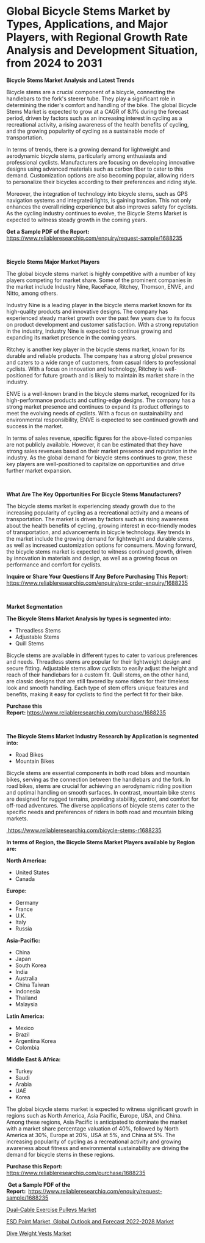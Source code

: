 <p><h1>Global Bicycle Stems Market by Types, Applications, and Major Players, with Regional Growth Rate Analysis and Development Situation, from 2024 to 2031</h1></p><p><strong>Bicycle Stems Market Analysis and Latest Trends</strong></p>
<p><p>Bicycle stems are a crucial component of a bicycle, connecting the handlebars to the fork's steerer tube. They play a significant role in determining the rider's comfort and handling of the bike. The global Bicycle Stems Market is expected to grow at a CAGR of 8.1% during the forecast period, driven by factors such as an increasing interest in cycling as a recreational activity, a rising awareness of the health benefits of cycling, and the growing popularity of cycling as a sustainable mode of transportation.</p><p>In terms of trends, there is a growing demand for lightweight and aerodynamic bicycle stems, particularly among enthusiasts and professional cyclists. Manufacturers are focusing on developing innovative designs using advanced materials such as carbon fiber to cater to this demand. Customization options are also becoming popular, allowing riders to personalize their bicycles according to their preferences and riding style.</p><p>Moreover, the integration of technology into bicycle stems, such as GPS navigation systems and integrated lights, is gaining traction. This not only enhances the overall riding experience but also improves safety for cyclists. As the cycling industry continues to evolve, the Bicycle Stems Market is expected to witness steady growth in the coming years.</p></p>
<p><strong>Get a Sample PDF of the Report:&nbsp;</strong> <a href="https://www.reliableresearchiq.com/enquiry/request-sample/1688235">https://www.reliableresearchiq.com/enquiry/request-sample/1688235</a></p>
<p>&nbsp;</p>
<p><strong>Bicycle Stems Major Market Players</strong></p>
<p><p>The global bicycle stems market is highly competitive with a number of key players competing for market share. Some of the prominent companies in the market include Industry Nine, RaceFace, Ritchey, Thomson, ENVE, and Nitto, among others.</p><p>Industry Nine is a leading player in the bicycle stems market known for its high-quality products and innovative designs. The company has experienced steady market growth over the past few years due to its focus on product development and customer satisfaction. With a strong reputation in the industry, Industry Nine is expected to continue growing and expanding its market presence in the coming years.</p><p>Ritchey is another key player in the bicycle stems market, known for its durable and reliable products. The company has a strong global presence and caters to a wide range of customers, from casual riders to professional cyclists. With a focus on innovation and technology, Ritchey is well-positioned for future growth and is likely to maintain its market share in the industry.</p><p>ENVE is a well-known brand in the bicycle stems market, recognized for its high-performance products and cutting-edge designs. The company has a strong market presence and continues to expand its product offerings to meet the evolving needs of cyclists. With a focus on sustainability and environmental responsibility, ENVE is expected to see continued growth and success in the market.</p><p>In terms of sales revenue, specific figures for the above-listed companies are not publicly available. However, it can be estimated that they have strong sales revenues based on their market presence and reputation in the industry. As the global demand for bicycle stems continues to grow, these key players are well-positioned to capitalize on opportunities and drive further market expansion.</p></p>
<p>&nbsp;</p>
<p><strong>What Are The Key Opportunities For Bicycle Stems Manufacturers?</strong></p>
<p><p>The bicycle stems market is experiencing steady growth due to the increasing popularity of cycling as a recreational activity and a means of transportation. The market is driven by factors such as rising awareness about the health benefits of cycling, growing interest in eco-friendly modes of transportation, and advancements in bicycle technology. Key trends in the market include the growing demand for lightweight and durable stems, as well as increased customization options for consumers. Moving forward, the bicycle stems market is expected to witness continued growth, driven by innovation in materials and design, as well as a growing focus on performance and comfort for cyclists.</p></p>
<p><strong>Inquire or Share Your Questions If Any Before Purchasing This Report:</strong> <a href="https://www.reliableresearchiq.com/enquiry/pre-order-enquiry/1688235">https://www.reliableresearchiq.com/enquiry/pre-order-enquiry/1688235</a></p>
<p>&nbsp;</p>
<p><strong>Market Segmentation</strong></p>
<p><strong>The Bicycle Stems Market Analysis by types is segmented into:</strong></p>
<p><ul><li>Threadless Stems</li><li>Adjustable Stems</li><li>Quill Stems</li></ul></p>
<p><p>Bicycle stems are available in different types to cater to various preferences and needs. Threadless stems are popular for their lightweight design and secure fitting. Adjustable stems allow cyclists to easily adjust the height and reach of their handlebars for a custom fit. Quill stems, on the other hand, are classic designs that are still favored by some riders for their timeless look and smooth handling. Each type of stem offers unique features and benefits, making it easy for cyclists to find the perfect fit for their bike.</p></p>
<p><strong>Purchase this Report:&nbsp;</strong><a href="https://www.reliableresearchiq.com/purchase/1688235">https://www.reliableresearchiq.com/purchase/1688235</a></p>
<p>&nbsp;</p>
<p><strong>The Bicycle Stems Market Industry Research by Application is segmented into:</strong></p>
<p><ul><li>Road Bikes</li><li>Mountain Bikes</li></ul></p>
<p><p>Bicycle stems are essential components in both road bikes and mountain bikes, serving as the connection between the handlebars and the fork. In road bikes, stems are crucial for achieving an aerodynamic riding position and optimal handling on smooth surfaces. In contrast, mountain bike stems are designed for rugged terrains, providing stability, control, and comfort for off-road adventures. The diverse applications of bicycle stems cater to the specific needs and preferences of riders in both road and mountain biking markets.</p></p>
<p><a href="https://www.reliableresearchiq.com/bicycle-stems-r1688235">&nbsp;https://www.reliableresearchiq.com/bicycle-stems-r1688235</a></p>
<p><strong>In terms of Region, the Bicycle Stems Market Players available by Region are:</strong></p>
<p>
    <p> <strong> North America: </strong>
        <ul>
            <li>United States</li>
            <li>Canada</li>
        </ul>
        </p> 
    <p> <strong> Europe: </strong>
        <ul>
            <li>Germany</li>
            <li>France</li>
            <li>U.K.</li>
            <li>Italy</li>
            <li>Russia</li>
        </ul>
        </p> 
    <p> <strong> Asia-Pacific: </strong>
        <ul>
            <li>China</li>
            <li>Japan</li>
            <li>South Korea</li>
            <li>India</li>
            <li>Australia</li>
            <li>China Taiwan</li>
            <li>Indonesia</li>
            <li>Thailand</li>
            <li>Malaysia</li>
        </ul>
        </p> 
    <p> <strong> Latin America: </strong>
        <ul>
            <li>Mexico</li>
            <li>Brazil</li>
            <li>Argentina Korea</li>
            <li>Colombia</li>
        </ul>
        </p> 
    <p> <strong> Middle East & Africa: </strong>
        <ul>
            <li>Turkey</li>
            <li>Saudi</li>
            <li>Arabia</li>
            <li>UAE</li>
            <li>Korea</li>
        </ul>
    </p>
    </p>
<p><p>The global bicycle stems market is expected to witness significant growth in regions such as North America, Asia Pacific, Europe, USA, and China. Among these regions, Asia Pacific is anticipated to dominate the market with a market share percentage valuation of 40%, followed by North America at 30%, Europe at 20%, USA at 5%, and China at 5%. The increasing popularity of cycling as a recreational activity and growing awareness about fitness and environmental sustainability are driving the demand for bicycle stems in these regions.</p></p>
<p><strong>Purchase this Report: </strong><a href="https://www.reliableresearchiq.com/purchase/1688235">https://www.reliableresearchiq.com/purchase/1688235</a></p>
<p>&nbsp;<strong>Get a Sample PDF of the Report:&nbsp;&nbsp;</strong><a href="https://www.reliableresearchiq.com/enquiry/request-sample/1688235">https://www.reliableresearchiq.com/enquiry/request-sample/1688235</a></p>
<p><strong></strong></p>
<p><p><a href="https://medium.com/@jewelmohr25/dual-cable-exercise-pulleys-market-size-share-trends-analysis-report-by-product-resistance-less-373f7491662e">Dual-Cable Exercise Pulleys Market</a></p><p><a href="https://www.linkedin.com/pulse/in-depth-analysis-global-esd-paint-market-outlook-forecast-2022-2028-we73f">ESD Paint Market, Global Outlook and Forecast 2022-2028 Market</a></p><p><a href="https://medium.com/@madw10245644/dive-weight-vests-market-trends-a-detailed-study-of-its-market-segmentation-and-analyzing-the-d1f2f913415a">Dive Weight Vests Market</a></p></p>